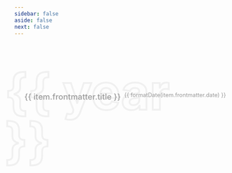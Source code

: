 ```yaml
---
sidebar: false
aside: false
next: false
---
```


<script setup>
import { data } from './posts.data.js'
// 按日期倒序排序
const sorted = [...data].filter(item => item.frontmatter?.date).sort((a, b) => b.frontmatter.date.localeCompare(a.frontmatter.date))
// 按年份分组
const groups = sorted.reduce((acc, item) => {
  const year = item.frontmatter.date.slice(0, 4)
  if (!acc[year]) acc[year] = []
  acc[year].push(item)
  return acc
}, {})
const years = Object.keys(groups).sort((a, b) => b - a)
</script>

<div class="container">
  <div>
    <div v-for="year in years" :key="year" class="year-group">
      <div class="year-watermark">{{ year }}</div>
      <div v-for="item in groups[year]" :key="item.url" class="post-row">
        <a v-if="item.url!=='/'" :href="'/blog'+item.url" class="blog-link">
          <span class="post-title">{{ item.frontmatter.title }}</span>
          <span class="post-date">{{ formatDate(item.frontmatter.date) }}</span>
        </a>
      </div>
    </div>
  </div>
</div>

<script>
// 日期格式化：2024-07-08 => Jul 8
export function formatDate(date) {
  if (!date) return ''
  const d = new Date(date)
  return d.toLocaleString('en-US', { month: 'short', day: 'numeric' })
}
</script>

<style scoped>
.container {
  display: flex;
  flex-direction: column;
  align-items: center;
}
.year-group {
  margin: 8em auto 4em auto;
  position: relative;
}
.year-watermark {
  font-size: 8em;
  color: transparent;
  -webkit-text-stroke-color: rgb(127, 127, 127, 0.1);
  -webkit-text-stroke-width: 4px;
  font-weight: 700;
  position: absolute;
  left: -0.4em;
  top: -0.5em;
  z-index: 0;
  pointer-events: none;
  user-select: none;
  line-height: 1;
}
.post-row {
  position: relative;
  z-index: 1;
}

@media (max-width: 400px) {
  .blog-link {
    flex-direction: column;
  }
}

.blog-link {
  display: flex;
  /* width: 100%; */
  color: #999;
  margin: 1em 0;
  /* padding: 0em 2em 0em 4em; */
  border-radius: 10px;
  text-decoration: none;
  /* font-weight: 500; */
  font-size: 1.3em;
  /* background: #fff; */
  /* box-shadow: 0 2px 8px rgba(60, 60, 60, 0.08); */
  /* transition: box-shadow 0.2s; */
}
.blog-link:hover {
  color: #000;
  /* box-shadow: 0 20px 25px rgba(145, 145, 145, 0.15); */
  /* background: #f7f7f7; */
}

/* 移除 prefers-color-scheme 媒体查询，改为 .dark 类控制 */
.dark .blog-link {
  color: #777;
}
.dark .blog-link:hover {
  color: #fff;
}
.post-title {
  /* flex: 1; */
  padding-right: 8px;
  font-weight: 500;
  /* color: #222; */
}
.post-date {
  /* color: #aaa; */
  font-size: 0.7em;
  font-weight: 400;
}
</style>
